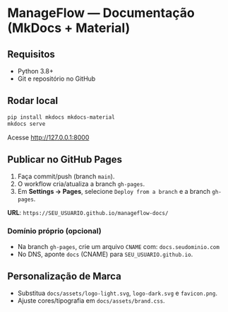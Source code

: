 # ManageFlow — Documentação (MkDocs + Material)

## Requisitos
- Python 3.8+
- Git e repositório no GitHub

## Rodar local
```bash
pip install mkdocs mkdocs-material
mkdocs serve
```
Acesse http://127.0.0.1:8000

## Publicar no GitHub Pages
1. Faça commit/push (branch `main`).
2. O workflow cria/atualiza a branch `gh-pages`.
3. Em **Settings → Pages**, selecione `Deploy from a branch` e a branch `gh-pages`.

**URL**: `https://SEU_USUARIO.github.io/manageflow-docs/`

### Domínio próprio (opcional)
- Na branch `gh-pages`, crie um arquivo `CNAME` com: `docs.seudominio.com`
- No DNS, aponte `docs` (CNAME) para `SEU_USUARIO.github.io`.

## Personalização de Marca
- Substitua `docs/assets/logo-light.svg`, `logo-dark.svg` e `favicon.png`.
- Ajuste cores/tipografia em `docs/assets/brand.css`.
